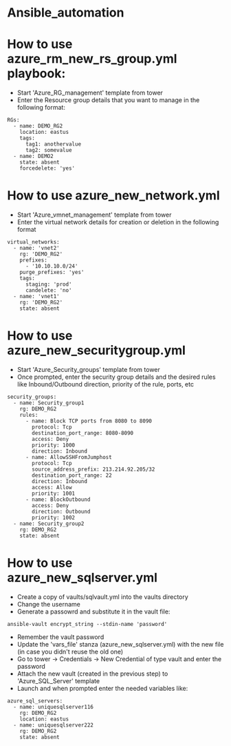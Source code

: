 # Ansible_automation

# How to use azure_rm_new_rs_group.yml playbook:
- Start 'Azure_RG_management' template from tower
- Enter the Resource group details that you want to manage in the following format:
```
RGs:
  - name: DEMO_RG2
    location: eastus
    tags:
      tag1: anothervalue
      tag2: somevalue
  - name: DEMO2
    state: absent
    forcedelete: 'yes'
```

# How to use azure_new_network.yml
- Start 'Azure_vmnet_management' template from tower
- Enter the virtual network details for creation or deletion in the following format

```
virtual_networks:
  - name: 'vnet2'
    rg: 'DEMO_RG2'
    prefixes:
      - '10.10.10.0/24'
    purge_prefixes: 'yes'
    tags:
      staging: 'prod'
      candelete: 'no'
  - name: 'vnet1'
    rg: 'DEMO_RG2'
    state: absent
```

# How to use azure_new_securitygroup.yml
- Start 'Azure_Security_groups' template from tower
- Once prompted, enter the security group details and the desired rules like Inbound/Outbound direction, priority of the rule, ports, etc

```
security_groups:
  - name: Security_group1
    rg: DEMO_RG2
    rules:
      - name: Block TCP ports from 8080 to 8090
        protocol: Tcp
        destination_port_range: 8080-8090
        access: Deny
        priority: 1000
        direction: Inbound
      - name: AllowSSHFromJumphost
        protocol: Tcp
        source_address_prefix: 213.214.92.205/32
        destination_port_range: 22
        direction: Inbound
        access: Allow
        priority: 1001
      - name: BlockOutbound
        access: Deny
        direction: Outbound
        priority: 1002
  - name: Security_group2
    rg: DEMO_RG2
    state: absent
```

# How to use azure_new_sqlserver.yml
- Create a copy of vaults/sqlvault.yml into the vaults directory
- Change the username
- Generate a passowrd and substitute it in the vault file:
```
ansible-vault encrypt_string --stdin-name 'password'
```
- Remember the vault password
- Update the 'vars_file' stanza (azure_new_sqlserver.yml) with the new file (in case you didn't reuse the old one)
- Go to tower -> Credentials -> New Credential of type vault and enter the password
- Attach the new vault (created in the previous step) to 'Azure_SQL_Server' template
- Launch and when prompted enter the needed variables like:
```
azure_sql_servers:
  - name: uniquesqlserver116
    rg: DEMO_RG2
    location: eastus
  - name: uniquesqlserver222
    rg: DEMO_RG2
    state: absent
```
